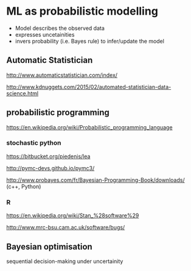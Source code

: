 # ML as probabilistic modelling

- Model describes the observed data
- expresses uncetainities
- invers probability (i.e. Bayes rule) to infer/update the model

## Automatic Statistician

http://www.automaticstatistician.com/index/

http://www.kdnuggets.com/2015/02/automated-statistician-data-science.html

## probabilistic programming

https://en.wikipedia.org/wiki/Probabilistic_programming_language

### stochastic python

https://bitbucket.org/piedenis/lea

http://pymc-devs.github.io/pymc3/

http://www.probayes.com/fr/Bayesian-Programming-Book/downloads/ (c++, Python)

### R

https://en.wikipedia.org/wiki/Stan_%28software%29

http://www.mrc-bsu.cam.ac.uk/software/bugs/

## Bayesian optimisation

sequential decision-making under uncertainity

